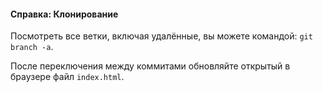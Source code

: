 #### Справка: Клонирование

Посмотреть все ветки, включая удалённые, вы можете командой: `git branch -a`.

После переключения между коммитами обновляйте открытый в браузере файл `index.html`.
